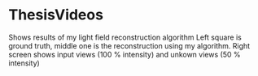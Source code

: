 # ThesisVideos
Shows results of my light field reconstruction algorithm
Left square is ground truth, middle one is the reconstruction using my algorithm. 
Right screen shows input views (100 % intensity) and unkown views (50 % intensity)
